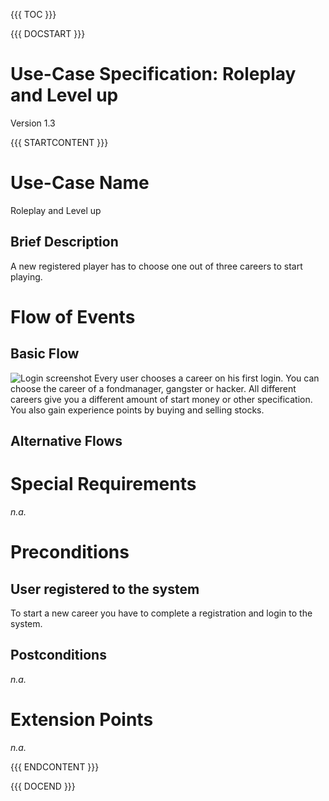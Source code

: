 {{{ TOC }}}


{{{ DOCSTART }}}

# Use-Case Specification: Roleplay and Level up

Version 1.3

{{{ STARTCONTENT }}}

# Use-Case Name 
Roleplay and Level up
## 	Brief Description
A new registered player has to choose one out of three careers to start playing. 

# Flow of Events
## 	Basic Flow

![Login screenshot](http://broking.club/img/doc/screens/scr_roleplay.PNG)
Every user chooses a career on his first login. You can choose the career of a fondmanager, gangster or hacker. All different careers give
you a different amount of start money or other specification. 
You also gain experience points by buying and selling stocks. 


## 	Alternative Flows

# Special Requirements
*n.a.*

# Preconditions
## User registered to the system
To start a new career you have to complete a registration and login to the system.

## Postconditions
*n.a.*

# Extension Points
*n.a.*

{{{ ENDCONTENT }}}

{{{ DOCEND }}}




